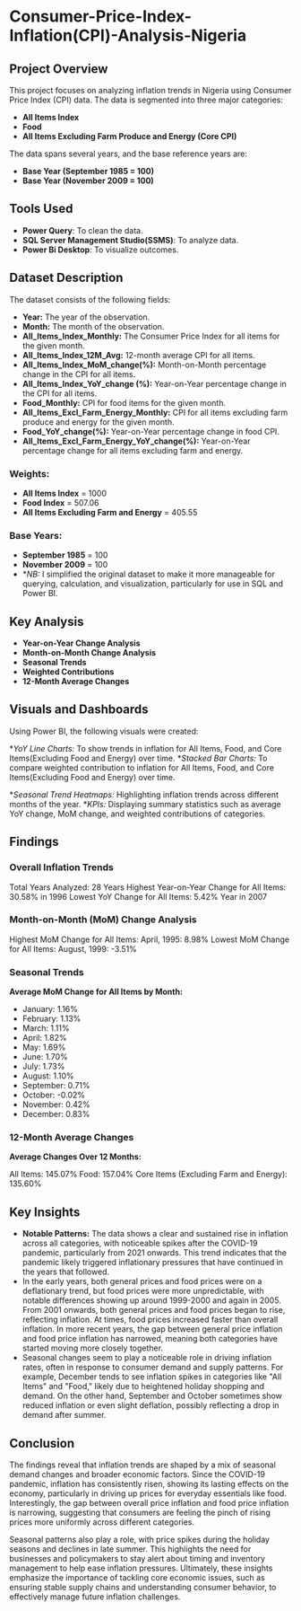 # Consumer-Price-Index-Inflation(CPI)-Analysis-Nigeria 

## Project Overview

This project focuses on analyzing inflation trends in Nigeria using Consumer Price Index (CPI) data. The data is segmented into three major categories:
- **All Items Index**
- **Food**
- **All Items Excluding Farm Produce and Energy (Core CPI)**
  
The data spans several years, and the base reference years are:
- **Base Year (September 1985 = 100)**
- **Base Year (November 2009 = 100)**

## Tools Used

- **Power Query**: To clean the data.
- **SQL Server Management Studio(SSMS)**: To analyze data.
- **Power Bi Desktop**: To visualize outcomes.
 ## Dataset Description

The dataset consists of the following fields:
- **Year:** The year of the observation.
- **Month:** The month of the observation.
- **All_Items_Index_Monthly:** The Consumer Price Index for all items for the given month.
- **All_Items_Index_12M_Avg:** 12-month average CPI for all items.
- **All_Items_Index_MoM_change(%):** Month-on-Month percentage change in the CPI for all items.
- **All_Items_Index_YoY_change (%):** Year-on-Year percentage change in the CPI for all items.
- **Food_Monthly:** CPI for food items for the given month.
- **All_Items_Excl_Farm_Energy_Monthly:** CPI for all items excluding farm produce and energy for the given month.
- **Food_YoY_change(%):** Year-on-Year percentage change in food CPI.
- **All_Items_Excl_Farm_Energy_YoY_change(%):** Year-on-Year percentage change for all items excluding farm and energy.
  
### Weights:
- **All Items Index** = 1000
- **Food Index** = 507.06
- **All Items Excluding Farm and Energy** = 405.55
  
### Base Years:
- **September 1985** = 100
- **November 2009** = 100
- **NB:* I simplified the original dataset to make it more manageable for querying, calculation, and visualization, particularly for use in SQL and Power BI.

## Key Analysis

- **Year-on-Year Change Analysis**
- **Month-on-Month Change Analysis**
- **Seasonal Trends**
- **Weighted Contributions**
- **12-Month Average Changes**

## Visuals and Dashboards

Using Power BI, the following visuals were created:

**YoY Line Charts:* To show trends in inflation for All Items, Food, and Core Items(Excluding Food and Energy) over time.
**Stacked Bar Charts:* To compare weighted contribution to inflation for All Items, Food, and Core Items(Excluding Food and Energy) over time.

**Seasonal Trend Heatmaps:* Highlighting inflation trends across different months of the year.
**KPIs:* Displaying summary statistics such as average YoY change, MoM change, and weighted contributions of categories.

## Findings

### Overall Inflation Trends
Total Years Analyzed: 28 Years
Highest Year-on-Year Change for All Items:  30.58% in 1996 
Lowest YoY Change for All Items: 5.42% Year in 2007

### Month-on-Month (MoM) Change Analysis
Highest MoM Change for All Items:
April, 1995: 8.98%
Lowest MoM Change for All Items:
August, 1999: -3.51%

### Seasonal Trends

**Average MoM Change for All Items by Month:**

- January: 1.16%
- February: 1.13%
- March: 1.11%
- April: 1.82%
- May: 1.69%
- June: 1.70%
- July: 1.73%
- August: 1.10%
- September: 0.71%
- October: -0.02%
- November: 0.42%
- December: 0.83%

### 12-Month Average Changes

**Average Changes Over 12 Months:**

All Items: 145.07%
Food: 157.04%
Core Items (Excluding Farm and Energy): 135.60%

## Key Insights

- **Notable Patterns:** The data shows a clear and sustained rise in inflation across all categories, with noticeable spikes after the COVID-19 pandemic, particularly from 2021 onwards. This trend indicates that the pandemic likely triggered inflationary pressures that have continued in the years that followed.
- In the early years, both general prices and food prices were on a deflationary trend, but food prices were more unpredictable, with notable differences showing up around 1999-2000 and again in 2005.
From 2001 onwards, both general prices and food prices began to rise, reflecting inflation. At times, food prices increased faster than overall inflation.
In more recent years, the gap between general price inflation and food price inflation has narrowed, meaning both categories have started moving more closely together.
- Seasonal changes seem to play a noticeable role in driving inflation rates, often in response to consumer demand and supply patterns. For example, December tends to see inflation spikes in categories like "All Items" and "Food," likely due to heightened holiday shopping and demand. On the other hand, September and October sometimes show reduced inflation or even slight deflation, possibly reflecting a drop in demand after summer. 

## Conclusion

The findings reveal that inflation trends are shaped by a mix of seasonal demand changes and broader economic factors. Since the COVID-19 pandemic, inflation has consistently risen, showing its lasting effects on the economy, particularly in driving up prices for everyday essentials like food. Interestingly, the gap between overall price inflation and food price inflation is narrowing, suggesting that consumers are feeling the pinch of rising prices more uniformly across different categories.

Seasonal patterns also play a role, with price spikes during the holiday seasons and declines in late summer. This highlights the need for businesses and policymakers to stay alert about timing and inventory management to help ease inflation pressures. Ultimately, these insights emphasize the importance of tackling core economic issues, such as ensuring stable supply chains and understanding consumer behavior, to effectively manage future inflation challenges.





